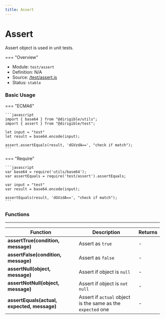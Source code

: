 ```yaml
---
title: Assert
---
```


Assert
===

Assert object is used in unit tests.

=== "Overview"
- Module: `test/assert`
- Definition: N/A
- Source: [/test/assert.js](https://github.com/eclipse/dirigible/blob/master/components/api-test/src/main/resources/META-INF/dirigible/test/assert.js)
- Status: `stable`

### Basic Usage

=== "ECMA6"

    ```javascript
    import { base64 } from "@dirigible/utils";
    import { assert } from "@dirigible/test";

    let input = "test"
    let result = base64.encode(input);

    assert.assertEquals(result, 'dGVzdA==', "check if match");
    ```

=== "Require"

    ```javascript
    var base64 = require('utils/base64');
    var assertEquals = require('test/assert').assertEquals;

    var input = "test"
    var result = base64.encode(input);

    assertEquals(result, 'dGVzdA==', "check if match");
    ```

### Functions

---

Function     | Description | Returns
------------ | ----------- | --------
**assertTrue(condition, message)**   | Assert as `true` | *-*
**assertFalse(condition, message)**   | Assert as `false` | *-*
**assertNull(object, message)**   | Assert if object is `null` | *-*
**assertNotNull(object, message)**   | Assert if object is `not null` | *-*
**assertEquals(actual, expected, message)**   | Assert if `actual` object is the same as the `expected` one | *-*

